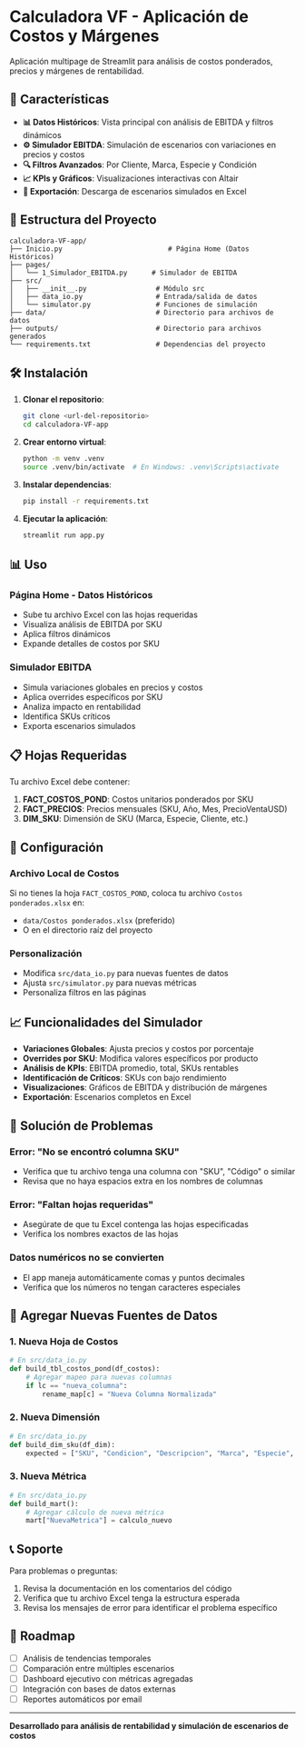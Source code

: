 # Calculadora VF - Aplicación de Costos y Márgenes

Aplicación multipage de Streamlit para análisis de costos ponderados, precios y márgenes de rentabilidad.

## 🚀 Características

- **📊 Datos Históricos**: Vista principal con análisis de EBITDA y filtros dinámicos
- **⚙️ Simulador EBITDA**: Simulación de escenarios con variaciones en precios y costos
- **🔍 Filtros Avanzados**: Por Cliente, Marca, Especie y Condición
- **📈 KPIs y Gráficos**: Visualizaciones interactivas con Altair
- **💾 Exportación**: Descarga de escenarios simulados en Excel

## 📁 Estructura del Proyecto

```
calculadora-VF-app/
├── Inicio.py                          # Página Home (Datos Históricos)
├── pages/
│   └── 1_Simulador_EBITDA.py      # Simulador de EBITDA
├── src/
│   ├── __init__.py                 # Módulo src
│   ├── data_io.py                  # Entrada/salida de datos
│   └── simulator.py                # Funciones de simulación
├── data/                           # Directorio para archivos de datos
├── outputs/                        # Directorio para archivos generados
└── requirements.txt                # Dependencias del proyecto
```

## 🛠️ Instalación

1. **Clonar el repositorio**:
   ```bash
   git clone <url-del-repositorio>
   cd calculadora-VF-app
   ```

2. **Crear entorno virtual**:
   ```bash
   python -m venv .venv
   source .venv/bin/activate  # En Windows: .venv\Scripts\activate
   ```

3. **Instalar dependencias**:
   ```bash
   pip install -r requirements.txt
   ```

4. **Ejecutar la aplicación**:
   ```bash
   streamlit run app.py
   ```

## 📊 Uso

### Página Home - Datos Históricos
- Sube tu archivo Excel con las hojas requeridas
- Visualiza análisis de EBITDA por SKU
- Aplica filtros dinámicos
- Expande detalles de costos por SKU

### Simulador EBITDA
- Simula variaciones globales en precios y costos
- Aplica overrides específicos por SKU
- Analiza impacto en rentabilidad
- Identifica SKUs críticos
- Exporta escenarios simulados

## 📋 Hojas Requeridas

Tu archivo Excel debe contener:

1. **FACT_COSTOS_POND**: Costos unitarios ponderados por SKU
2. **FACT_PRECIOS**: Precios mensuales (SKU, Año, Mes, PrecioVentaUSD)
3. **DIM_SKU**: Dimensión de SKU (Marca, Especie, Cliente, etc.)

## 🔧 Configuración

### Archivo Local de Costos
Si no tienes la hoja `FACT_COSTOS_POND`, coloca tu archivo `Costos ponderados.xlsx` en:
- `data/Costos ponderados.xlsx` (preferido)
- O en el directorio raíz del proyecto

### Personalización
- Modifica `src/data_io.py` para nuevas fuentes de datos
- Ajusta `src/simulator.py` para nuevas métricas
- Personaliza filtros en las páginas

## 📈 Funcionalidades del Simulador

- **Variaciones Globales**: Ajusta precios y costos por porcentaje
- **Overrides por SKU**: Modifica valores específicos por producto
- **Análisis de KPIs**: EBITDA promedio, total, SKUs rentables
- **Identificación de Críticos**: SKUs con bajo rendimiento
- **Visualizaciones**: Gráficos de EBITDA y distribución de márgenes
- **Exportación**: Escenarios completos en Excel

## 🚨 Solución de Problemas

### Error: "No se encontró columna SKU"
- Verifica que tu archivo tenga una columna con "SKU", "Código" o similar
- Revisa que no haya espacios extra en los nombres de columnas

### Error: "Faltan hojas requeridas"
- Asegúrate de que tu Excel contenga las hojas especificadas
- Verifica los nombres exactos de las hojas

### Datos numéricos no se convierten
- El app maneja automáticamente comas y puntos decimales
- Verifica que los números no tengan caracteres especiales

## 🔄 Agregar Nuevas Fuentes de Datos

### 1. Nueva Hoja de Costos
```python
# En src/data_io.py
def build_tbl_costos_pond(df_costos):
    # Agregar mapeo para nuevas columnas
    if lc == "nueva_columna":
        rename_map[c] = "Nueva Columna Normalizada"
```

### 2. Nueva Dimensión
```python
# En src/data_io.py
def build_dim_sku(df_dim):
    expected = ["SKU", "Condicion", "Descripcion", "Marca", "Especie", "Cliente", "NuevaDimension"]
```

### 3. Nueva Métrica
```python
# En src/data_io.py
def build_mart():
    # Agregar cálculo de nueva métrica
    mart["NuevaMetrica"] = calculo_nuevo
```

## 📞 Soporte

Para problemas o preguntas:
1. Revisa la documentación en los comentarios del código
2. Verifica que tu archivo Excel tenga la estructura esperada
3. Revisa los mensajes de error para identificar el problema específico

## 🎯 Roadmap

- [ ] Análisis de tendencias temporales
- [ ] Comparación entre múltiples escenarios
- [ ] Dashboard ejecutivo con métricas agregadas
- [ ] Integración con bases de datos externas
- [ ] Reportes automáticos por email

---

**Desarrollado para análisis de rentabilidad y simulación de escenarios de costos**
